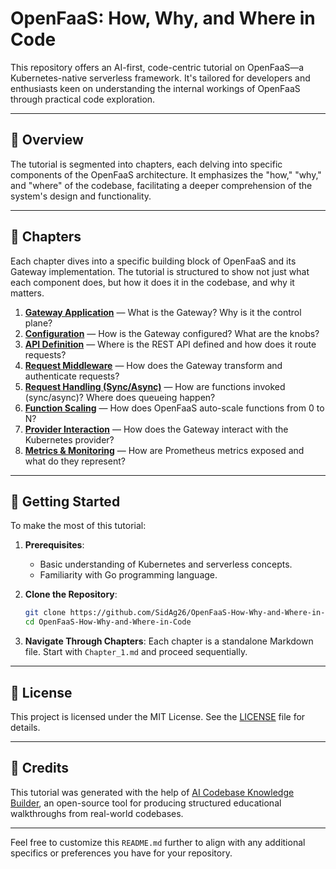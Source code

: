 # OpenFaaS: How, Why, and Where in Code

This repository offers an AI-first, code-centric tutorial on OpenFaaS—a Kubernetes-native serverless framework. It's tailored for developers and enthusiasts keen on understanding the internal workings of OpenFaaS through practical code exploration.

---

## 📘 Overview

The tutorial is segmented into chapters, each delving into specific components of the OpenFaaS architecture. It emphasizes the "how," "why," and "where" of the codebase, facilitating a deeper comprehension of the system's design and functionality.

---

## 📂 Chapters

Each chapter dives into a specific building block of OpenFaaS and its Gateway implementation. The tutorial is structured to show not just what each component does, but how it does it in the codebase, and why it matters.

1. **[Gateway Application](Chapter_1.md)** — What is the Gateway? Why is it the control plane?
2. **[Configuration](Chapter_2.md)** — How is the Gateway configured? What are the knobs?
3. **[API Definition](Chapter_3.md)** — Where is the REST API defined and how does it route requests?
4. **[Request Middleware](Chapter_4.md)** — How does the Gateway transform and authenticate requests?
5. **[Request Handling (Sync/Async)](Chapter_5.md)** — How are functions invoked (sync/async)? Where does queueing happen?
6. **[Function Scaling](Chapter_6.md)** — How does OpenFaaS auto-scale functions from 0 to N?
7. **[Provider Interaction](Chapter_7.md)** — How does the Gateway interact with the Kubernetes provider?
8. **[Metrics & Monitoring](Chapter_8.md)** — How are Prometheus metrics exposed and what do they represent?

---

## 🚀 Getting Started

To make the most of this tutorial:

1. **Prerequisites**:

   * Basic understanding of Kubernetes and serverless concepts.
   * Familiarity with Go programming language.

2. **Clone the Repository**:

   ```bash
   git clone https://github.com/SidAg26/OpenFaaS-How-Why-and-Where-in-Code.git
   cd OpenFaaS-How-Why-and-Where-in-Code
   ```

3. **Navigate Through Chapters**:
   Each chapter is a standalone Markdown file. Start with `Chapter_1.md` and proceed sequentially.

---

## 📄 License

This project is licensed under the MIT License. See the [LICENSE](LICENSE) file for details.

---

## 🙏 Credits

This tutorial was generated with the help of [AI Codebase Knowledge Builder](https://github.com/The-Pocket/Tutorial-Codebase-Knowledge), an open-source tool for producing structured educational walkthroughs from real-world codebases.

---

Feel free to customize this `README.md` further to align with any additional specifics or preferences you have for your repository.
